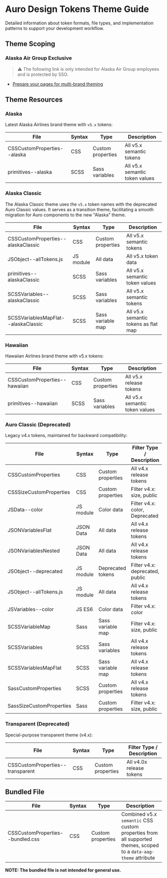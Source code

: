 # Auro Design Tokens Theme Guide

Detailed information about token formats, file types, and implementation patterns to support your development workflow.

## Theme Scoping

### Alaska Air Group Exclusive

> ⚠️ The following link is only intended for Alaska Air Group employees and is protected by SSO.

- [Prepare your pages for multi-brand theming](https://wiki.devtools.teamaag.com/guides/multibrand)

## Theme Resources

### Alaska

Latest Alaska Airlines brand theme with `v5.x` tokens:

| File | Syntax | Type | Description |
|------|--------|------|-------------|
| CSSCustomProperties--alaska | CSS | Custom properties | All v5.x semantic tokens |
| primitives--alaska | SCSS | Sass variables | All v5.x semantic token values |

### Alaska Classic

The Alaska Classic theme uses the `v5.x` token names with the deprecated Auro Classic values. It serves as a transition theme, facilitating a smooth migration for Auro components to the new "Alaska" theme.

| File | Syntax | Type | Description |
|------|--------|------|-------------|
| CSSCustomProperties--alaskaClassic | CSS | Custom properties | All v5.x semantic tokens |
| JSObject--allTokens.js | JS module | All data | All v5.x token data |
| primitives--alaskaClassic | SCSS | Sass variables | All v5.x semantic token values |
| SCSSVariables--alaskaClassic | SCSS | Sass variables | All v5.x semantic tokens |
| SCSSVariablesMapFlat--alaskaClassic | SCSS | Sass variable map | All v5.x semantic tokens as flat map |

### Hawaiian

Hawaiian Airlines brand theme with v5.x tokens:

| File | Syntax | Type | Description |
|------|--------|------|-------------|
| CSSCustomProperties--hawaiian | CSS | Custom properties | All v5.x release tokens |
| primitives--hawaiian | SCSS | Sass variables | All v5.x semantic token values |

### Auro Classic (Deprecated)

Legacy v4.x tokens, maintained for backward compatibility:

| File | Syntax | Type | Filter Type / Description |
|------|--------|------|---------------------------|
| CSSCustomProperties | CSS | Custom properties | All v4.x release tokens |
| CSSSizeCustomProperties | CSS | Custom properties | Filter v4.x: size, public |
| JSData--color | JS module | Color data | Filter v4.x: color, Deprecated |
| JSONVariablesFlat | JSON Data | All data | All v4.x release tokens |
| JSONVariablesNested | JSON Data | All data | All v4.x release tokens |
| JSObject--deprecated | JS module | Deprecated tokens | Filter v4.x: deprecated, public |
| JSObject--allTokens.js | JS module | All data | All v4.x release tokens |
| JSVariables--color | JS ES6 | Color data | Filter v4.x: color |
| SCSSVariableMap | Sass | Sass variable map | Filter v4.x: size, public |
| SCSSVariables | SCSS | Sass variables | All v4.x release tokens |
| SCSSVariablesMapFlat | SCSS | Sass variable map | All v4.x release tokens |
| SassCustomProperties | SCSS | Custom properties | All v4.x release tokens |
| SassSizeCustomProperties | Sass | Custom properties | Filter v4.x: size, public |

### Transparent (Deprecated)

Special-purpose transparent theme (v4.x):

| File | Syntax | Type | Filter Type / Description |
|------|--------|------|---------------------------|
| CSSCustomProperties--transparent | CSS | Custom properties | All v4.0x release tokens |

## Bundled File

| File | Syntax | Type | Description |
|------|--------|------|-------------|
| CSSCustomProperties--bundled.css | CSS | Custom properties | Combined v5.x `semantic` CSS custom properties from all supported themes, scoped to a `data-aag-theme` attribute |

**NOTE: The bundled file is not intended for general use.**
